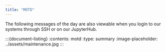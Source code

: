 ```yaml
---
title: "MOTD"
---
```


The following messages of the day are also viewable when you login to our systems through SSH or on our JupyterHub.

:::{document-listing}
:contents: motd
:type: summary
:image-placeholder: ../assets/maintenance.jpg
:::
